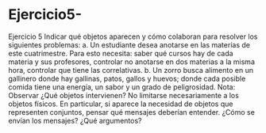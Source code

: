 # Ejercicio5-
Ejercicio 5
Indicar qué objetos aparecen y cómo colaboran para resolver los siguientes problemas:
a. Un estudiante desea anotarse en las materias de este cuatrimestre. Para esto
necesita: saber qué cursos hay de cada materia y sus profesores, controlar no
anotarse en dos materias a la misma hora, controlar que tiene las correlativas.
b. Un zorro busca alimento en un gallinero donde hay gallinas, patos, gallos y huevos;
donde cada posible comida tiene una energía, un sabor y un grado de peligrosidad.
Nota: Observar
¿Qué objetos intervienen? No limitarse necesariamente a los objetos físicos.
En particular, si aparece la necesidad de objetos que representen conjuntos,
pensar qué mensajes deberían entender.
¿Cómo se envían los mensajes? ¿Qué argumentos?
